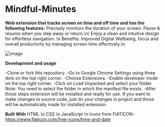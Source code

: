 # Mindful-Minutes
**Web extension that tracks screen on time and off time and has the following features:** 
Precisely monitors the duration of your screen. Pause &amp; resume when you step away or return.\n/
Enjoy a clean and intuitive design for effortless navigation. \n
Benefits: Improved Digital Wellbeing, focus and overall productivity by managing screen time effectively.\n


![image](https://github.com/user-attachments/assets/86931699-5d18-4d68-a32b-7e5bd6f7893e)

**Development and usage**

-Clone or fork this repository.
-Go to Google Chrome Settings using three dots on the top right corner.
-Choose Extensions.
-Enable developer mode on the top right corner.
-Click on Load Unpacked and select your folder. Note: You need to select the folder in which the manifest file exists.
-After those steps extension will be installed and ready for use. If you want to make changes to source code, just do your changes in project and those will be automatically made for installed extension.


**Built With**
HTML \n
CSS  \n 
JavaScript \n
Icons from FlATICON- https://www.flaticon.com/free-icons/time-and-date

